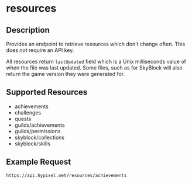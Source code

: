 # resources

## Description

Provides an endpoint to retrieve resources which don't change often. This does _not_ require an API key.

All resources return `lastUpdated` field which is a Unix milliseconds value of when the file was last updated. Some files, such as for SkyBlock will also return the game version they were generated for.

## Supported Resources
- achievements
- challenges
- quests
- guilds/achievements
- guilds/permissions
- skyblock/collections
- skyblock/skills

## Example Request
```
https://api.hypixel.net/resources/achievements
```